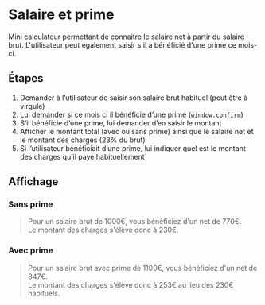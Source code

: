 # Salaire et prime

Mini calculateur permettant de connaitre le salaire net à partir du salaire brut. L'utilisateur peut également saisir s'il a bénéficié d'une prime ce mois-ci.

## Étapes

1. Demander à l’utilisateur de saisir son salaire brut habituel (peut être à virgule)
2. Lui demander si ce mois ci il bénéficie d’une prime (`window.confirm`)
3. S’il bénéficie d’une prime, lui demander d’en saisir le montant
4. Afficher le montant total (avec ou sans prime) ainsi que le salaire net et le montant des charges (23% du brut)
5. Si l’utilisateur bénéficiait d’une prime, lui indiquer quel est le montant des charges qu’il paye habituellement`

## Affichage 
### Sans prime
>Pour un salaire brut de 1000€, vous bénéficiez d'un net de 770€.<br>
Le montant des charges s'élève donc à 230€.

### Avec prime
>Pour un salaire brut avec prime de 1100€, vous bénéficiez d'un net de 847€.<br>
Le montant des charges s'élève donc à 253€ au lieu des 230€ habituels.